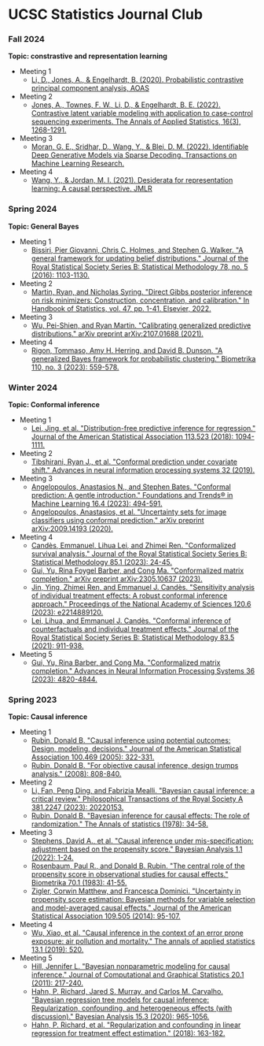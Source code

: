 # UCSC Statistics Journal Club
### Fall 2024
**Topic: constrastive and representation learning**
+ Meeting 1
  + [Li, D., Jones, A., & Engelhardt, B. (2020). Probabilistic contrastive principal component analysis, AOAS](https://arxiv.org/abs/2012.07977) 
+ Meeting 2
  + [Jones, A., Townes, F. W., Li, D., & Engelhardt, B. E. (2022). Contrastive latent variable modeling with application to case-control sequencing experiments. The Annals of Applied Statistics, 16(3), 1268-1291.](https://arxiv.org/abs/2102.06731)
+ Meeting 3
  + [Moran, G. E., Sridhar, D., Wang, Y., & Blei, D. M. (2022). Identifiable Deep Generative Models via Sparse Decoding. Transactions on Machine Learning Research.](https://openreview.net/forum?id=vd0onGWZbE)
+ Meeting 4
  + [Wang, Y., & Jordan, M. I. (2021). Desiderata for representation learning: A causal perspective. JMLR](https://arxiv.org/pdf/2109.03795)

### Spring 2024
**Topic: General Bayes**
+ Meeting 1
  + [Bissiri, Pier Giovanni, Chris C. Holmes, and Stephen G. Walker. "A general framework for updating belief distributions." Journal of the Royal Statistical Society Series B: Statistical Methodology 78, no. 5 (2016): 1103-1130.](https://doi.org/10.1111/rssb.12158) 
+ Meeting 2
  + [Martin, Ryan, and Nicholas Syring. "Direct Gibbs posterior inference on risk minimizers: Construction, concentration, and calibration." In Handbook of Statistics, vol. 47, pp. 1-41. Elsevier, 2022.](https://arxiv.org/abs/2203.09381) 
+ Meeting 3
  + [Wu, Pei-Shien, and Ryan Martin. "Calibrating generalized predictive distributions." arXiv preprint arXiv:2107.01688 (2021).](https://arxiv.org/abs/2107.01688) 
+ Meeting 4
  + [Rigon, Tommaso, Amy H. Herring, and David B. Dunson. "A generalized Bayes framework for probabilistic clustering." Biometrika 110, no. 3 (2023): 559-578.](https://doi.org/10.1093/biomet/asad004)   

### Winter 2024
**Topic: Conformal inference**
+ Meeting 1
  + [Lei, Jing, et al. "Distribution-free predictive inference for regression." Journal of the American Statistical Association 113.523 (2018): 1094-1111.](https://doi.org/10.1080/01621459.2017.1307116)
+ Meeting 2
  + [Tibshirani, Ryan J., et al. "Conformal prediction under covariate shift." Advances in neural information processing systems 32 (2019).](https://papers.nips.cc/paper_files/paper/2019/hash/8fb21ee7a2207526da55a679f0332de2-Abstract.html)
+ Meeting 3
  + [Angelopoulos, Anastasios N., and Stephen Bates. "Conformal prediction: A gentle introduction." Foundations and Trends® in Machine Learning 16.4 (2023): 494-591.](https://www.nowpublishers.com/article/Details/MAL-101)
  + [Angelopoulos, Anastasios, et al. "Uncertainty sets for image classifiers using conformal prediction." arXiv preprint arXiv:2009.14193 (2020).](https://arxiv.org/abs/2009.14193)
+ Meeting 4
  + [Candès, Emmanuel, Lihua Lei, and Zhimei Ren. "Conformalized survival analysis." Journal of the Royal Statistical Society Series B: Statistical Methodology 85.1 (2023): 24-45.](https://academic.oup.com/jrsssb/article/85/1/24/7008653)
  + [Gui, Yu, Rina Foygel Barber, and Cong Ma. "Conformalized matrix completion." arXiv preprint arXiv:2305.10637 (2023).](https://arxiv.org/abs/2305.10637)
  + [Jin, Ying, Zhimei Ren, and Emmanuel J. Candès. "Sensitivity analysis of individual treatment effects: A robust conformal inference approach." Proceedings of the National Academy of Sciences 120.6 (2023): e2214889120.](https://www.pnas.org/doi/10.1073/pnas.2214889120)
  + [Lei, Lihua, and Emmanuel J. Candès. "Conformal inference of counterfactuals and individual treatment effects." Journal of the Royal Statistical Society Series B: Statistical Methodology 83.5 (2021): 911-938.](https://academic.oup.com/jrsssb/article/83/5/911/7056131)
+ Meeting 5
  + [Gui, Yu, Rina Barber, and Cong Ma. "Conformalized matrix completion." Advances in Neural Information Processing Systems 36 (2023): 4820-4844.](https://openreview.net/forum?id=6f320HfMeS&referrer=%5Bthe%20profile%20of%20Rina%20Barber%5D(%2Fprofile%3Fid%3D~Rina_Barber1)) 

### Spring 2023
**Topic: Causal inference**

+ Meeting 1
  + [Rubin, Donald B. "Causal inference using potential outcomes: Design, modeling, decisions." Journal of the American Statistical Association 100.469 (2005): 322-331.](https://www.tandfonline.com/doi/abs/10.1198/016214504000001880)
  + [Rubin, Donald B. "For objective causal inference, design trumps analysis." (2008): 808-840.](https://projecteuclid.org/journals/annals-of-applied-statistics/volume-2/issue-3/For-objective-causal-inference-design-trumps-analysis/10.1214/08-AOAS187.full)
+ Meeting 2
  + [Li, Fan, Peng Ding, and Fabrizia Mealli. "Bayesian causal inference: a critical review." Philosophical Transactions of the Royal Society A 381.2247 (2023): 20220153.](https://doi.org/10.1098/rsta.2022.0153)
  + [Rubin, Donald B. "Bayesian inference for causal effects: The role of randomization." The Annals of statistics (1978): 34-58.
  ](https://projecteuclid.org/journals/annals-of-statistics/volume-6/issue-1/Bayesian-Inference-for-Causal-Effects-The-Role-of-Randomization/10.1214/aos/1176344064.full)
+ Meeting 3
  + [Stephens, David A., et al. "Causal inference under mis-specification: adjustment based on the propensity score." Bayesian Analysis 1.1 (2022): 1-24.](https://projecteuclid.org/journals/bayesian-analysis/advance-publication/Causal-Inference-Under-Mis-Specification--Adjustment-Based-on-the/10.1214/22-BA1322.full)
  + [Rosenbaum, Paul R., and Donald B. Rubin. "The central role of the propensity score in observational studies for causal effects." Biometrika 70.1 (1983): 41-55.](https://doi.org/10.1093/biomet/70.1.41)
  + [Zigler, Corwin Matthew, and Francesca Dominici. "Uncertainty in propensity score estimation: Bayesian methods for variable selection and model-averaged causal effects." Journal of the American Statistical Association 109.505 (2014): 95-107.](https://www.tandfonline.com/doi/abs/10.1080/01621459.2013.869498)
+ Meeting 4
  + [Wu, Xiao, et al. "Causal inference in the context of an error prone exposure: air pollution and mortality." The annals of applied statistics 13.1 (2019): 520.](https://projecteuclid.org/journals/annals-of-applied-statistics/volume-13/issue-1/Causal-inference-in-the-context-of-an-error-prone-exposure/10.1214/18-AOAS1206.full)
+ Meeting 5
  + [Hill, Jennifer L. "Bayesian nonparametric modeling for causal inference." Journal of Computational and Graphical Statistics 20.1 (2011): 217-240.](https://www.tandfonline.com/doi/abs/10.1198/jcgs.2010.08162)
  + [Hahn, P. Richard, Jared S. Murray, and Carlos M. Carvalho. "Bayesian regression tree models for causal inference: Regularization, confounding, and heterogeneous effects (with discussion)." Bayesian Analysis 15.3 (2020): 965-1056.](https://projecteuclid.org/journals/bayesian-analysis/volume-15/issue-3/Bayesian-Regression-Tree-Models-for-Causal-Inference--Regularization-Confounding/10.1214/19-BA1195.full)
  + [Hahn, P. Richard, et al. "Regularization and confounding in linear regression for treatment effect estimation." (2018): 163-182.](https://projecteuclid.org/journals/bayesian-analysis/volume-13/issue-1/Regularization-and-Confounding-in-Linear-Regression-for-Treatment-Effect-Estimation/10.1214/16-BA1044.full)   
